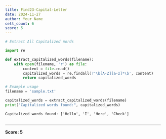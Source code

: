 ```yaml
---
title: Find23-Capital-Letter
date: 2024-11-27
author: Your Name
cell_count: 6
score: 5
---
```


```python
# Extract All Capitalized Words
```


```python
import re
```


```python
def extract_capitalized_words(filename):
    with open(filename, 'r') as file:
        content = file.read()
        capitalized_words = re.findall(r'\b[A-Z][a-z]*\b', content)
        return capitalized_words
```


```python
# Example usage
filename = 'sample.txt'
```


```python
capitalized_words = extract_capitalized_words(filename)
print("Capitalized words found:", capitalized_words)
```

    Capitalized words found: ['Hello', 'I', 'Here', 'Check']



```python

```


---
**Score: 5**
